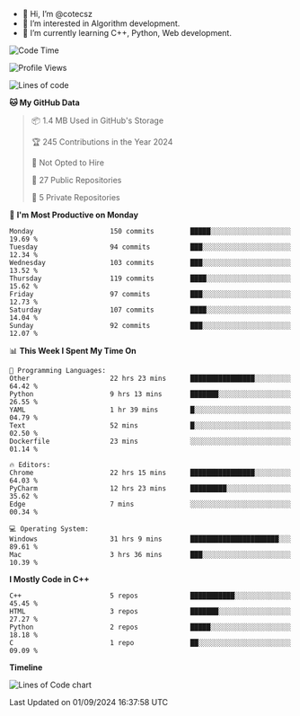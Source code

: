 - 👋 Hi, I’m @cotecsz
- 👀 I’m interested in Algorithm development.
- 🌱 I’m currently learning C++, Python, Web development.

<!---
cotecsz/cotecsz is a ✨ special ✨ repository because its `README.md` (this file) appears on your GitHub profile.
You can click the Preview link to take a look at your changes.
--->

<!--START_SECTION:waka-->
![Code Time](http://img.shields.io/badge/Code%20Time-1%2C639%20hrs%2040%20mins-blue)

![Profile Views](http://img.shields.io/badge/Profile%20Views-0-blue)

![Lines of code](https://img.shields.io/badge/From%20Hello%20World%20I%27ve%20Written-1.2%20million%20lines%20of%20code-blue)

**🐱 My GitHub Data** 

> 📦 1.4 MB Used in GitHub's Storage 
 > 
> 🏆 245 Contributions in the Year 2024
 > 
> 🚫 Not Opted to Hire
 > 
> 📜 27 Public Repositories 
 > 
> 🔑 5 Private Repositories 
 > 
📅 **I'm Most Productive on Monday** 

```text
Monday                   150 commits         █████░░░░░░░░░░░░░░░░░░░░   19.69 % 
Tuesday                  94 commits          ███░░░░░░░░░░░░░░░░░░░░░░   12.34 % 
Wednesday                103 commits         ███░░░░░░░░░░░░░░░░░░░░░░   13.52 % 
Thursday                 119 commits         ████░░░░░░░░░░░░░░░░░░░░░   15.62 % 
Friday                   97 commits          ███░░░░░░░░░░░░░░░░░░░░░░   12.73 % 
Saturday                 107 commits         ████░░░░░░░░░░░░░░░░░░░░░   14.04 % 
Sunday                   92 commits          ███░░░░░░░░░░░░░░░░░░░░░░   12.07 % 
```


📊 **This Week I Spent My Time On** 

```text
💬 Programming Languages: 
Other                    22 hrs 23 mins      ████████████████░░░░░░░░░   64.42 % 
Python                   9 hrs 13 mins       ███████░░░░░░░░░░░░░░░░░░   26.55 % 
YAML                     1 hr 39 mins        █░░░░░░░░░░░░░░░░░░░░░░░░   04.79 % 
Text                     52 mins             █░░░░░░░░░░░░░░░░░░░░░░░░   02.50 % 
Dockerfile               23 mins             ░░░░░░░░░░░░░░░░░░░░░░░░░   01.14 % 

🔥 Editors: 
Chrome                   22 hrs 15 mins      ████████████████░░░░░░░░░   64.03 % 
PyCharm                  12 hrs 23 mins      █████████░░░░░░░░░░░░░░░░   35.62 % 
Edge                     7 mins              ░░░░░░░░░░░░░░░░░░░░░░░░░   00.34 % 

💻 Operating System: 
Windows                  31 hrs 9 mins       ██████████████████████░░░   89.61 % 
Mac                      3 hrs 36 mins       ███░░░░░░░░░░░░░░░░░░░░░░   10.39 % 
```

**I Mostly Code in C++** 

```text
C++                      5 repos             ███████████░░░░░░░░░░░░░░   45.45 % 
HTML                     3 repos             ███████░░░░░░░░░░░░░░░░░░   27.27 % 
Python                   2 repos             █████░░░░░░░░░░░░░░░░░░░░   18.18 % 
C                        1 repo              ██░░░░░░░░░░░░░░░░░░░░░░░   09.09 % 
```



**Timeline**

![Lines of Code chart](https://raw.githubusercontent.com/cotecsz/cotecsz/master/assets/bar_graph.png)


 Last Updated on 01/09/2024 16:37:58 UTC
<!--END_SECTION:waka-->
